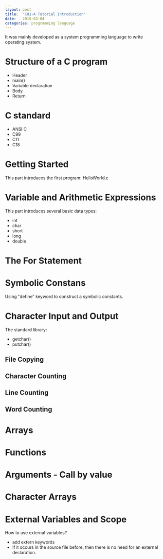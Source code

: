```yaml
---
layout: post
title:  "CH1-A Tutorial Introduction"
date:   2019-03-04
categories: programming language
---
```

It was mainly developed as a system programming language to write operating system.

# Structure of a C program

+ Header
+ main()
+ Variable declaration
+ Body
+ Return

# C standard

+ ANSI C
+ C99
+ C11
+ C18

# Getting Started

This part introduces the first program: HelloWorld.c


# Variable and Arithmetic Expressions

This part introduces several basic data types:

+ int
+ char
+ short
+ long 
+ double

# The For Statement

# Symbolic Constans

Using "define" keyword to construct a symbolic constants.

# Character Input and Output

The standard library: 

+ getchar()
+ putchar()

## File Copying

## Character Counting

## Line Counting

## Word Counting

# Arrays

# Functions

# Arguments - Call by value

# Character Arrays

# External Variables and Scope

How to use external variables?

+ add extern keywords
+ If it occurs in the source file before, then there is no need for an external declaration.

